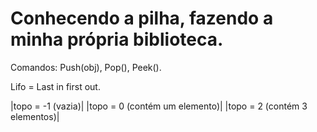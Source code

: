 # Conhecendo a pilha, fazendo a minha própria biblioteca.

Comandos: Push(obj), Pop(), Peek().

Lifo = Last in first out.

|topo = -1  (vazia)| |topo = 0 (contém um elemento)| |topo = 2 (contém 3 elementos)|
